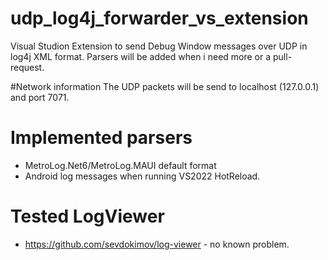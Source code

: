 # udp_log4j_forwarder_vs_extension
Visual Studion Extension to send Debug Window messages over UDP in log4j XML format.
Parsers will be added when i need more or a pull-request.

#Network information
The UDP packets will be send to localhost (127.0.0.1) and port 7071. 

# Implemented parsers
* MetroLog.Net6/MetroLog.MAUI default format
* Android log messages when running VS2022 HotReload.

# Tested LogViewer
* https://github.com/sevdokimov/log-viewer - no known problem.

